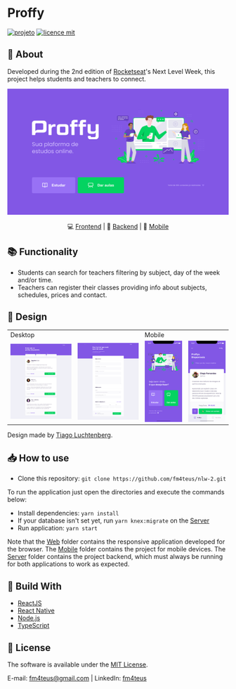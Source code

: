 # Proffy

[![projeto](https://img.shields.io/badge/fm4teus-NLW2-orange)](https://github.com/fm4teus/nlw-2)
[![licence mit](https://img.shields.io/badge/licence-MIT-blue.svg)](https://github.com/fm4teus/nlw-2/blob/master/LICENSE)

## 📑 About

Developed during the 2nd edition of [Rocketseat](https://rocketseat.com.br)'s Next Level Week, this project helps students and teachers to connect.


<img src="./design/home-web.png"/>

<div align="center">
  
💻 [Frontend](https://github.com/fm4teus/nlw-2/tree/master/web) | 
💾 [Backend](https://github.com/fm4teus/nlw-2/tree/master/server) | 
📱 [Mobile](https://github.com/fm4teus/nlw-2/tree/master/mobile)

</div>

## 📚 Functionality
- Students can search for teachers filtering by subject, day of the week and/or time.
- Teachers can register their classes providing info about subjects, schedules, prices and contact.

## 🎨 Design

<table style="border: none">
  <tr>
    <td colspan="2">Desktop</td>
    <td colspan="2">Mobile</td>
  </tr>
  <tr>
    <td><img src="./design/list-web.png" width=300 /></td><td><img src="./design/form-web.png" width=300 /></td>
    <td><img src="./design/home-mobile.png" width=180 /></td><td><img src="./design/list-mobile.png" width=180 /></td>
  </tr>
</table>

Design made by [Tiago Luchtenberg](https://www.instagram.com/tiagoluchtenberg/).

## 📥 How to use

- Clone this repository: `git clone https://github.com/fm4teus/nlw-2.git`

To run the application just open the directories and execute the commands below:
- Install dependencies: `yarn install`
- If your database isn't set yet, run `yarn knex:migrate` on the [Server](https://github.com/fm4teus/nlw-2/tree/master/server)
- Run application: `yarn start`

Note that the [Web](https://github.com/fm4teus/nlw-2/tree/master/web) folder contains the responsive application developed for the browser. The 
[Mobile](https://github.com/fm4teus/nlw-2/tree/master/mobile) folder contains the project for mobile devices. The [Server](https://github.com/fm4teus/nlw-2/tree/master/server) folder contains the project backend, which must always be running for both applications to work as expected.

## 🚀 Build With
- [ReactJS](https://reactjs.org/)
- [React Native](https://reactnative.dev/)
- [Node.js](https://nodejs.org/en/)
- [TypeScript](https://www.typescriptlang.org)

## 📕 License
The software is available under the [MIT License](https://github.com/fm4teus/nlw-2/blob/master/LICENSE).

E-mail: <a href="mailto:fm4teus@gmail.com">fm4teus@gmail.com</a> | 
LinkedIn: <a href="https://www.linkedin.com/in/fm4teus/" target="_blank">fm4teus</a>

